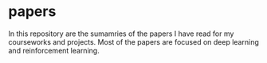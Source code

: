 # papers

In this repository are the sumamries of the papers I have read for my courseworks and projects. 
Most of the papers are focused on deep learning and reinforcement learning.
